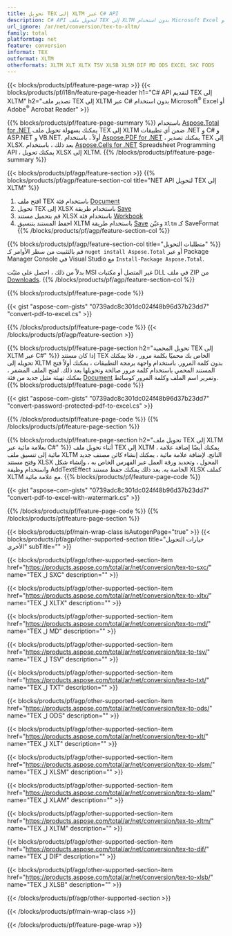 ```yaml
---
title: تحويل TEX إلى XLTM عبر C# API
description: C# API لتحويل ملف TEX إلى XLTM بدون استخدام Microsoft Excel أو Adobe Reader
url_ignore: /ar/net/conversion/tex-to-xltm/
family: total
platformtag: net
feature: conversion
informat: TEX
outformat: XLTM
otherformats: XLTM XLT XLTX TSV XLSB XLSM DIF MD ODS EXCEL SXC FODS
---
```

{{< blocks/products/pf/feature-page-wrap >}}
{{< blocks/products/pf/i18n/feature-page-header h1="C# API لتقديم TEX إلى XLTM" h2="تصدير ملف TEX إلى XLTM عبر C# بدون استخدام Microsoft<sup>&reg;</sup> Excel أو Adobe<sup>&reg;</sup> Acrobat Reader" >}}

{{% blocks/products/pf/feature-page-summary %}}
باستخدام [Aspose.Total for .NET](https://products.aspose.com/total/net/) يمكنك بسهولة تحويل ملف TEX إلى XLTM ضمن أي تطبيقات .NET و C# و ASP.NET و VB.NET. أولاً ، باستخدام [Aspose.PDF for .NET](https://products.aspose.com/pdf/net/) ، يمكنك تصدير TEX إلى XLSX. بعد ذلك ، باستخدام [Aspose.Cells for .NET](https://products.aspose.com/cells/net/) Spreadsheet Programming API ، يمكنك تحويل XLSX إلى XLTM.
{{% /blocks/products/pf/feature-page-summary  %}}

{{< blocks/products/pf/agp/feature-section >}}
{{% blocks/products/pf/agp/feature-section-col title="NET API لتحويل TEX إلى XLTM" %}}
1. افتح ملف TEX باستخدام فئة [Document](https://reference.aspose.com/pdf/net/aspose.pdf/document)
2. تحويل TEX إلى XLSX باستخدام طريقة [Save](https://reference.aspose.com/pdf/net/aspose.pdf.document/save/methods/5)
3. قم بتحميل مستند XLSX باستخدام فئة [Workbook](https://reference.aspose.com/cells/net/aspose.cells/workbook)
4. احفظ المستند بتنسيق XLTM باستخدام طريقة [Save](https://reference.aspose.com/cells/net/aspose.cells.workbook/save/methods/4) وعيّن `Xltm` كـ SaveFormat
{{% /blocks/products/pf/agp/feature-section-col %}}

{{% blocks/products/pf/agp/feature-section-col title="متطلبات التحويل" %}}
قم بالتثبيت من سطر الأوامر كـ ``nuget install Aspose.Total`` أو عبر Package Manager Console في Visual Studio مع ``Install-Package Aspose.Total``.

بدلاً من ذلك ، احصل على مثبّت MSI غير المتصل أو مكتبات DLL في ملف ZIP من [Downloads](https://downloads.aspose.com/total/net).
{{% /blocks/products/pf/agp/feature-section-col %}}

{{% blocks/products/pf/feature-page-code %}}

{{< gist "aspose-com-gists" "0739adc8c301dc024f48b96d37b23dd7" "convert-pdf-to-excel.cs" >}}


{{% /blocks/products/pf/feature-page-code %}}
{{< /blocks/products/pf/agp/feature-section >}}

{{% blocks/products/pf/feature-page-section  h2="تحويل المحمية TEX إلى XLTM عبر C#" %}}
إذا كان مستند TEX الخاص بك محميًا بكلمة مرور ، فلا يمكنك تحويله إلى XLTM بدون كلمة المرور. باستخدام واجهة برمجة التطبيقات ، يمكنك أولاً فتح المستند المحمي باستخدام كلمة مرور صالحة وتحويلها بعد ذلك. لفتح الملف المشفر ، يمكنك تهيئة مثيل جديد من فئة [Document](https://reference.aspose.com/pdf/net/aspose.pdf/document) وتمرير اسم الملف وكلمة المرور كوسائط.  
{{% blocks/products/pf/feature-page-code %}}

{{< gist "aspose-com-gists" "0739adc8c301dc024f48b96d37b23dd7" "convert-password-protected-pdf-to-excel.cs" >}}

{{% /blocks/products/pf/feature-page-code  %}}
{{% /blocks/products/pf/feature-page-section %}}

{{% blocks/products/pf/feature-page-section  h2="تحويل ملف TEX إلى XLTM بعلامة مائية عبر C#" %}}
أثناء تحويل ملف TEX إلى XLTM ، يمكنك أيضًا إضافة علامة مائية إلى تنسيق ملف XLTM الناتج. لإضافة علامة مائية ، يمكنك إنشاء كائن مصنف جديد وفتح مستند XLSX المحول ، وتحديد ورقة العمل عبر الفهرس الخاص به ، وإنشاء شكل واستخدام وظيفة AddTextEffect الخاصة به. بعد ذلك يمكنك حفظ مستند XLSX كملف XLTM مع علامة مائية. 
{{% blocks/products/pf/feature-page-code %}}

{{< gist "aspose-com-gists" "0739adc8c301dc024f48b96d37b23dd7" "convert-pdf-to-excel-with-watermark.cs" >}}

{{% /blocks/products/pf/feature-page-code  %}}
{{% /blocks/products/pf/feature-page-section %}}

{{< blocks/products/pf/main-wrap-class isAutogenPage="true" >}}
{{< blocks/products/pf/agp/other-supported-section title="خيارات التحويل الأخرى" subTitle="" >}}

{{< blocks/products/pf/agp/other-supported-section-item href="https://products.aspose.com/total/ar/net/conversion/tex-to-sxc/" name="TEX ل SXC" description="" >}}

{{< blocks/products/pf/agp/other-supported-section-item href="https://products.aspose.com/total/ar/net/conversion/tex-to-xltx/" name="TEX ل XLTX" description="" >}}

{{< blocks/products/pf/agp/other-supported-section-item href="https://products.aspose.com/total/ar/net/conversion/tex-to-md/" name="TEX ل MD" description="" >}}

{{< blocks/products/pf/agp/other-supported-section-item href="https://products.aspose.com/total/ar/net/conversion/tex-to-tsv/" name="TEX ل TSV" description="" >}}

{{< blocks/products/pf/agp/other-supported-section-item href="https://products.aspose.com/total/ar/net/conversion/tex-to-txt/" name="TEX ل TXT" description="" >}}

{{< blocks/products/pf/agp/other-supported-section-item href="https://products.aspose.com/total/ar/net/conversion/tex-to-ods/" name="TEX ل ODS" description="" >}}

{{< blocks/products/pf/agp/other-supported-section-item href="https://products.aspose.com/total/ar/net/conversion/tex-to-xlt/" name="TEX ل XLT" description="" >}}

{{< blocks/products/pf/agp/other-supported-section-item href="https://products.aspose.com/total/ar/net/conversion/tex-to-xlsm/" name="TEX ل XLSM" description="" >}}

{{< blocks/products/pf/agp/other-supported-section-item href="https://products.aspose.com/total/ar/net/conversion/tex-to-xlam/" name="TEX ل XLAM" description="" >}}

{{< blocks/products/pf/agp/other-supported-section-item href="https://products.aspose.com/total/ar/net/conversion/tex-to-xltm/" name="TEX ل XLTM" description="" >}}

{{< blocks/products/pf/agp/other-supported-section-item href="https://products.aspose.com/total/ar/net/conversion/tex-to-dif/" name="TEX ل DIF" description="" >}}

{{< blocks/products/pf/agp/other-supported-section-item href="https://products.aspose.com/total/ar/net/conversion/tex-to-xlsb/" name="TEX ل XLSB" description="" >}}



{{< /blocks/products/pf/agp/other-supported-section >}}

{{< /blocks/products/pf/main-wrap-class >}}

{{< /blocks/products/pf/feature-page-wrap >}}
